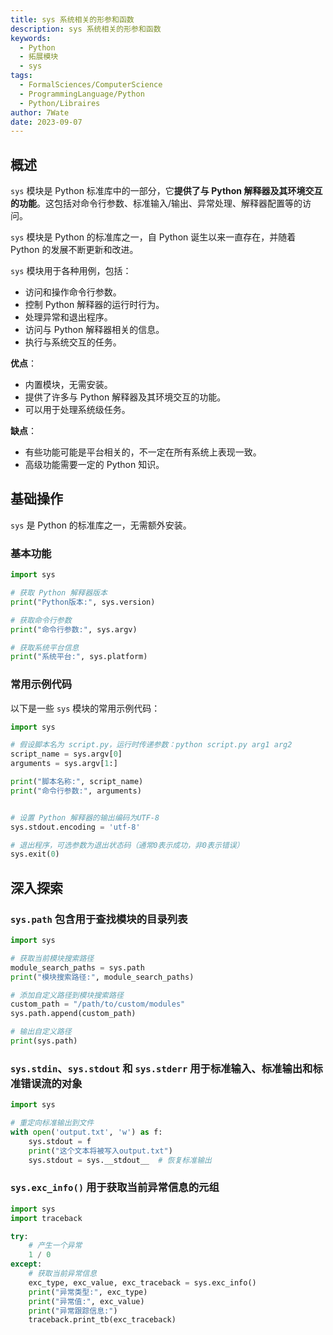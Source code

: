 ```yaml
---
title: sys 系统相关的形参和函数
description: sys 系统相关的形参和函数
keywords:
  - Python
  - 拓展模块
  - sys
tags:
  - FormalSciences/ComputerScience
  - ProgrammingLanguage/Python
  - Python/Libraires
author: 7Wate
date: 2023-09-07
---
```


## 概述

`sys` 模块是 Python 标准库中的一部分，它**提供了与 Python 解释器及其环境交互的功能**。这包括对命令行参数、标准输入/输出、异常处理、解释器配置等的访问。

`sys` 模块是 Python 的标准库之一，自 Python 诞生以来一直存在，并随着 Python 的发展不断更新和改进。

`sys` 模块用于各种用例，包括：

- 访问和操作命令行参数。
- 控制 Python 解释器的运行时行为。
- 处理异常和退出程序。
- 访问与 Python 解释器相关的信息。
- 执行与系统交互的任务。

**优点**：

- 内置模块，无需安装。
- 提供了许多与 Python 解释器及其环境交互的功能。
- 可以用于处理系统级任务。

**缺点**：

- 有些功能可能是平台相关的，不一定在所有系统上表现一致。
- 高级功能需要一定的 Python 知识。

## 基础操作

`sys` 是 Python 的标准库之一，无需额外安装。

### 基本功能

```python
import sys

# 获取 Python 解释器版本
print("Python版本:", sys.version)

# 获取命令行参数
print("命令行参数:", sys.argv)

# 获取系统平台信息
print("系统平台:", sys.platform)
```

### 常用示例代码

以下是一些 `sys` 模块的常用示例代码：

```python
import sys

# 假设脚本名为 script.py，运行时传递参数：python script.py arg1 arg2
script_name = sys.argv[0]
arguments = sys.argv[1:]

print("脚本名称:", script_name)
print("命令行参数:", arguments)


# 设置 Python 解释器的输出编码为UTF-8
sys.stdout.encoding = 'utf-8'

# 退出程序，可选参数为退出状态码（通常0表示成功，非0表示错误）
sys.exit(0)
```

## 深入探索

### `sys.path` 包含用于查找模块的目录列表

```python
import sys

# 获取当前模块搜索路径
module_search_paths = sys.path
print("模块搜索路径:", module_search_paths)

# 添加自定义路径到模块搜索路径
custom_path = "/path/to/custom/modules"
sys.path.append(custom_path)

# 输出自定义路径
print(sys.path)
```

### `sys.stdin`、`sys.stdout` 和 `sys.stderr` 用于标准输入、标准输出和标准错误流的对象

```python
import sys

# 重定向标准输出到文件
with open('output.txt', 'w') as f:
    sys.stdout = f
    print("这个文本将被写入output.txt")
    sys.stdout = sys.__stdout__  # 恢复标准输出
```

### `sys.exc_info()` 用于获取当前异常信息的元组

```python
import sys
import traceback

try:
    # 产生一个异常
    1 / 0
except:
    # 获取当前异常信息
    exc_type, exc_value, exc_traceback = sys.exc_info()
    print("异常类型:", exc_type)
    print("异常值:", exc_value)
    print("异常跟踪信息:")
    traceback.print_tb(exc_traceback)
```
